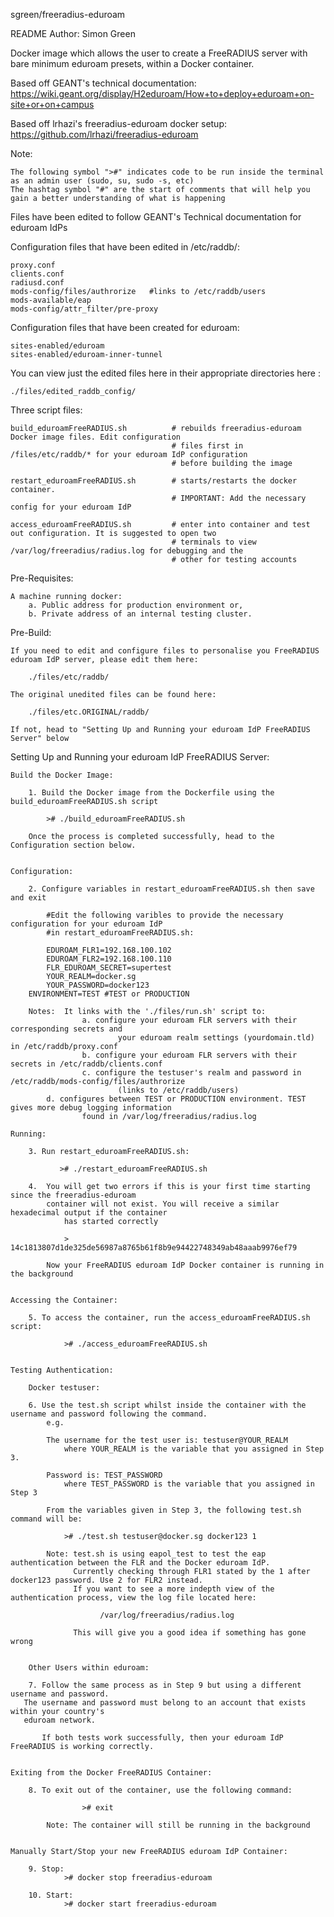 sgreen/freeradius-eduroam

README Author: Simon Green


Docker image which allows the user to create a FreeRADIUS server with bare minimum eduroam presets, within a Docker container.

Based off GEANT's technical documentation: https://wiki.geant.org/display/H2eduroam/How+to+deploy+eduroam+on-site+or+on+campus

Based off lrhazi's freeradius-eduroam docker setup: https://github.com/lrhazi/freeradius-eduroam 

Note:

	The following symbol ">#" indicates code to be run inside the terminal as an admin user (sudo, su, sudo -s, etc)
	The hashtag symbol "#" are the start of comments that will help you gain a better understanding of what is happening


Files have been edited to follow GEANT's Technical documentation for eduroam IdPs

Configuration files that have been edited in /etc/raddb/:  

    proxy.conf
    clients.conf 
    radiusd.conf
    mods-config/files/authrorize   #links to /etc/raddb/users
    mods-available/eap
    mods-config/attr_filter/pre-proxy
                                                            
Configuration files that have been created for eduroam:    
 
    sites-enabled/eduroam  
    sites-enabled/eduroam-inner-tunnel


You can view just the edited files here in their appropriate directories here : 

    ./files/edited_raddb_config/
 

Three script files: 

    build_eduroamFreeRADIUS.sh          # rebuilds freeradius-eduroam Docker image files. Edit configuration 
		    							# files first in /files/etc/raddb/* for your eduroam IdP configuration
			    						# before building the image
    
    restart_eduroamFreeRADIUS.sh        # starts/restarts the docker container. 
    									# IMPORTANT: Add the necessary config for your eduroam IdP
    
    access_eduroamFreeRADIUS.sh         # enter into container and test out configuration. It is suggested to open two 
    									# terminals to view /var/log/freeradius/radius.log for debugging and the 
    									# other for testing accounts


Pre-Requisites: 
	
    A machine running docker:
		a. Public address for production environment or,
		b. Private address of an internal testing cluster.                   

	
Pre-Build:                    
                    
    If you need to edit and configure files to personalise you FreeRADIUS eduroam IdP server, please edit them here:   
        
		./files/etc/raddb/
  
    The original unedited files can be found here:

		./files/etc.ORIGINAL/raddb/                    

    If not, head to "Setting Up and Running your eduroam IdP FreeRADIUS Server" below                
                    

Setting Up and Running your eduroam IdP FreeRADIUS Server:
    
    Build the Docker Image:

        1. Build the Docker image from the Dockerfile using the build_eduroamFreeRADIUS.sh script
        
        	># ./build_eduroamFreeRADIUS.sh 
        
        Once the process is completed successfully, head to the Configuration section below.
        
        
    Configuration:
    
        2. Configure variables in restart_eduroamFreeRADIUS.sh then save and exit

            #Edit the following varibles to provide the necessary configuration for your eduroam IdP 
		    #in restart_eduroamFreeRADIUS.sh:
            
            EDUROAM_FLR1=192.168.100.102
            EDUROAM_FLR2=192.168.100.110
            FLR_EDUROAM_SECRET=supertest
            YOUR_REALM=docker.sg
            YOUR_PASSWORD=docker123
	    ENVIRONMENT=TEST #TEST or PRODUCTION  

        Notes:  It links with the './files/run.sh' script to:
					a. configure your eduroam FLR servers with their corresponding secrets and 
							your eduroam realm settings (yourdomain.tld) in /etc/raddb/proxy.conf
                	b. configure your eduroam FLR servers with their secrets in /etc/raddb/clients.conf
                	c. configure the testuser's realm and password in /etc/raddb/mods-config/files/authrorize 
							(links to /etc/raddb/users)
			d. configures between TEST or PRODUCTION environment. TEST gives more debug logging information
					found in /var/log/freeradius/radius.log
                              
    Running:

        3. Run restart_eduroamFreeRADIUS.sh:

               ># ./restart_eduroamFreeRADIUS.sh

        4.  You will get two errors if this is your first time starting since the freeradius-eduroam 
            container will not exist. You will receive a similar hexadecimal output if the container 
		    	has started correctly
            
                > 14c1813807d1de325de56987a8765b61f8b9e94422748349ab48aaab9976ef79

            Now your FreeRADIUS eduroam IdP Docker container is running in the background
        

    Accessing the Container:
    
        5. To access the container, run the access_eduroamFreeRADIUS.sh script:

            	># ./access_eduroamFreeRADIUS.sh
        
        
    Testing Authentication:
        
        Docker testuser:

        6. Use the test.sh script whilst inside the container with the username and password following the command. 
			e.g.
           
            The username for the test user is: testuser@YOUR_REALM 
                where YOUR_REALM is the variable that you assigned in Step 3.
           
            Password is: TEST_PASSWORD
                where TEST_PASSWORD is the variable that you assigned in Step 3
           
            From the variables given in Step 3, the following test.sh command will be:
                
                ># ./test.sh testuser@docker.sg docker123 1
            
            Note: test.sh is using eapol_test to test the eap authentication between the FLR and the Docker eduroam IdP. 
                  Currently checking through FLR1 stated by the 1 after docker123 password. Use 2 for FLR2 instead.
                  If you want to see a more indepth view of the authentication process, view the log file located here:
                   
                        /var/log/freeradius/radius.log
                        
                  This will give you a good idea if something has gone wrong

                  
        Other Users within eduroam:

        7. Follow the same process as in Step 9 but using a different username and password. 
	   The username and password must belong to an account that exists within your country's 
	   eduroam network.
                       
           If both tests work successfully, then your eduroam IdP FreeRADIUS is working correctly.
        
               
    Exiting from the Docker FreeRADIUS Container:
    
        8. To exit out of the container, use the following command:
        
            		># exit
            
            Note: The container will still be running in the background
            
            
    Manually Start/Stop your new FreeRADIUS eduroam IdP Container:
         
        9. Stop:
		        ># docker stop freeradius-eduroam
        
        10. Start:
       			># docker start freeradius-eduroam
            
        




    

    
   

